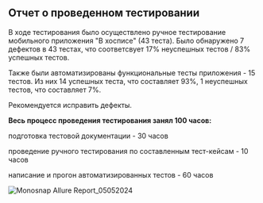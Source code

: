## Отчет о проведенном тестировании
В ходе тестирования было осуществлено ручное тестирование мобильного приложения "В хосписе" (43 теста). Было обнаружено 7 дефектов в 43 тестах, что соответсвует 17% неуспешных тестов / 83% успешных тестов.

Также были автоматизированы функциональные тесты приложения - 15 тестов. Из них 14 успешных теста, что составляет 93%, 1 неуспешных тестов, что составляет 7%.

Рекомендуется исправить дефекты.

**Весь процесс проведения тестирования занял 100 часов:**

подготовка тестовой документации - 30 часов

проведение ручного тестирования по составленным тест-кейсам - 10 часов

написание и прогон автоматизированных тестов - 60 часов


![Monosnap Allure Report_05052024](https://github.com/LSOrlova/diplom_vers_3/assets/118666858/9b0617dd-ccb7-4cae-82bd-38b4024b49e2)
